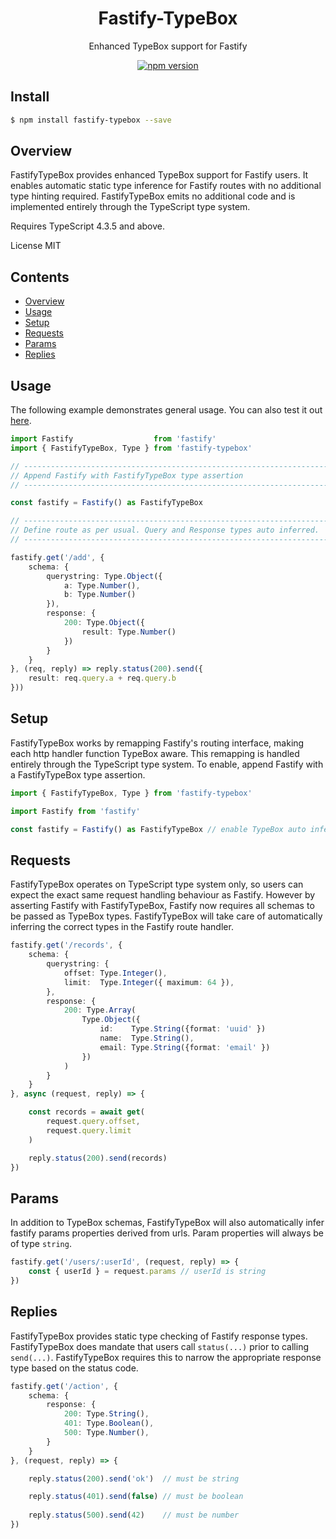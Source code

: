 <div align='center'>

<h1>Fastify-TypeBox</h1>

<p>Enhanced TypeBox support for Fastify</p>

[![npm version](https://badge.fury.io/js/fastify-typebox.svg)](https://badge.fury.io/js/fastify-typebox)

</div>

## Install

```bash
$ npm install fastify-typebox --save
```

## Overview

FastifyTypeBox provides enhanced TypeBox support for Fastify users. It enables automatic static type inference for Fastify routes with no additional type hinting required. FastifyTypeBox emits no additional code and is implemented entirely through the TypeScript type system.

Requires TypeScript 4.3.5 and above.

License MIT

## Contents

- [Overview](#Overview)
- [Usage](#Usage)
- [Setup](#Setup)
- [Requests](#Requests)
- [Params](#Params)
- [Replies](#Replies)

## Usage

The following example demonstrates general usage. You can also test it out [here](https://www.typescriptlang.org/play?#code/JYWwDg9gTgLgBAMQIYGcbAGYE867-gvDKCEOAcg1XW3IFgAoUSWOAb0WsywBUswApgCEIADwA0cPoLgBfOMVIUqabgFoY-AQCMx9BowD0huGrPmLlq9Zu279s0ZMBBMIIB2AE06rscAO7AMAAWPjS8WiKicJoyqCgCsMAQ7k6mDhmZWRmMjADGKWgKXH4AvGHcABQAlHCoFdjSwmK5DMbp2Z1dWWkAIgIYwO4CcCQArjAj9YJQcGMoY0gANgB0cACKY4k4SF5wAEoCKJDuCTFaKHUTEHBDGIlQAp4rad1v7zatKuErAOYCMEq5EMSE8nnIkg4jHwKDywQEICQAC52NDCHAAI5bKBYNBQIa-FFNFYAeW0ACsBHlAWw0ei8MipFoVgA5MYgbSJGriOn0uDaInMtkcrnVXn4WTVHkMemPY6FAQo2kyvm4ABMAAYNYLBKSKVSaeLVaMjmMljAdQJWezOVAakbCJKHXJebJGLJJJVHhjJI8wEssLVSgA+E3+rArNBIGDzSqajXVSMCLyVZX4OVmi0mjErLHbFZIOAAamzuexEe07uq1SAA).

```typescript
import Fastify                  from 'fastify'
import { FastifyTypeBox, Type } from 'fastify-typebox'

// --------------------------------------------------------------------
// Append Fastify with FastifyTypeBox type assertion
// --------------------------------------------------------------------

const fastify = Fastify() as FastifyTypeBox

// --------------------------------------------------------------------
// Define route as per usual. Query and Response types auto inferred.
// --------------------------------------------------------------------

fastify.get('/add', { 
    schema: {
        querystring: Type.Object({
            a: Type.Number(),
            b: Type.Number()
        }),
        response: {
            200: Type.Object({
                result: Type.Number()
            })
        }
    }
}, (req, reply) => reply.status(200).send({
    result: req.query.a + req.query.b
}))
```

## Setup

FastifyTypeBox works by remapping Fastify's routing interface, making each http handler function TypeBox aware. This remapping is handled entirely through the TypeScript type system. To enable, append Fastify with a FastifyTypeBox type assertion.

```typescript
import { FastifyTypeBox, Type } from 'fastify-typebox'

import Fastify from 'fastify'

const fastify = Fastify() as FastifyTypeBox // enable TypeBox auto inference
```

## Requests

FastifyTypeBox operates on TypeScript type system only, so users can expect the exact same request handling behaviour as Fastify. However by asserting Fastify with FastifyTypeBox, Fastify now requires all schemas to be passed as TypeBox types. FastifyTypeBox will take care of automatically inferring the correct types in the Fastify route handler.

```typescript
fastify.get('/records', {
    schema: {
        querystring: {
            offset: Type.Integer(),
            limit:  Type.Integer({ maximum: 64 }),
        },
        response: {
            200: Type.Array(
                Type.Object({
                    id:    Type.String({format: 'uuid' })
                    name:  Type.String(),
                    email: Type.String({format: 'email' })
                })
            )
        }
    }
}, async (request, reply) => {

    const records = await get(
        request.query.offset, 
        request.query.limit
    )

    reply.status(200).send(records)
})
```

## Params

In addition to TypeBox schemas, FastifyTypeBox will also automatically infer fastify params properties derived from urls. Param properties will always be of type `string`.

```typescript
fastify.get('/users/:userId', (request, reply) => {
    const { userId } = request.params // userId is string
})
```

## Replies

FastifyTypeBox provides static type checking of Fastify response types. FastifyTypeBox does mandate that users call `status(...)` prior to calling `send(...)`. FastifyTypeBox requires this to narrow the appropriate response type based on the status code.

```typescript
fastify.get('/action', {
    schema: {
        response: {
            200: Type.String(),
            401: Type.Boolean(),
            500: Type.Number(),
        }
    }
}, (request, reply) => {

    reply.status(200).send('ok')  // must be string

    reply.status(401).send(false) // must be boolean
    
    reply.status(500).send(42)    // must be number
})
```

